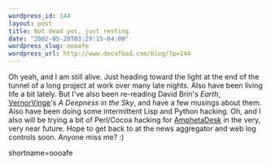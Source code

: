 ```yaml
--- 
wordpress_id: 144
layout: post
title: Not dead yet, just resting
date: "2002-05-28T03:29:15-04:00"
wordpress_slug: oooafe
wordpress_url: http://www.decafbad.com/blog/?p=144
---
```

<p>Oh yeah, and I am still alive.  Just heading toward the light at the end of the tunnel of a long project at work over many late nights.  Also have been living life a bit lately.  But I've also been re-reading David Brin's <i>Earth</i>, <a href="http://www.decafbad.com/twiki/bin/view/Main/VernorVinge">VernorVinge</a>'s <i>A Deepness in the Sky</i>, and have a few musings about them.  Also have been doing some intermittent Lisp and Python hacking.  Oh, and I also will be trying a bit of Perl/Cocoa hacking for <a href="http://www.disobey.com/amphetadesk">AmphetaDesk</a> in the very, very near future.  Hope to get back to at the news aggregator and web log controls soon.  Anyone miss me?  :)</p>
<!--more-->
shortname=oooafe
